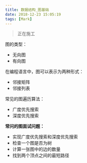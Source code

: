 ```yaml
---
title: 数据结构_图基础
date: 2018-12-23 15:05:19
tags: [Mark]
---
```


> 正在施工

<!--more-->

图的类型：

- 无向图
- 有向图



在编程语言中，图可以表示为两种形式：

- 邻接矩阵
- 邻接列表



常见的图遍历算法：

- 广度优先搜索
- 深度优先搜索



**常问的图面试问题：**



- 实现广度优先搜索和深度优先搜索
- 检查一个图是否为树
- 计算一张图中的边的数量
- 找到两个顶点之间的最短路径